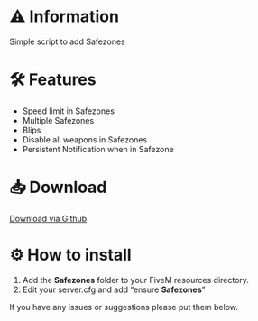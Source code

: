 # :warning: Information
Simple script to add Safezones

# :hammer_and_wrench: Features
- Speed limit in Safezones
- Multiple Safezones
- Blips
- Disable all weapons in Safezones
- Persistent Notification when in Safezone

# :inbox_tray: Download
[Download via Github](https://github.com/Swqppingg/Safezones)

# :gear: How to install
1. Add the **Safezones** folder to your FiveM resources directory.
2. Edit your server.cfg and add “ensure **Safezones**”



If you have any issues or suggestions please put them below.
